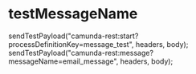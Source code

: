 # testMessageName
sendTestPayload("camunda-rest:start?processDefinitionKey=message_test", headers, body);
sendTestPayload("camunda-rest:message?messageName=email_message", headers, body);
